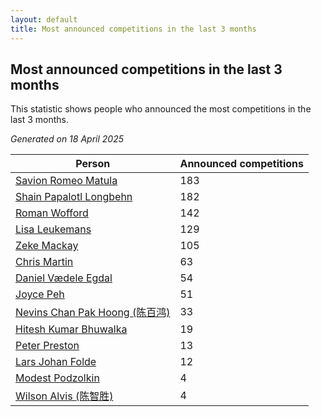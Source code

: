 ```yaml
---
layout: default
title: Most announced competitions in the last 3 months
---
```

## Most announced competitions in the last 3 months
This statistic shows people who announced the most competitions in the last 3 months.

*Generated on 18 April 2025*

| Person | Announced competitions |
| --- | --- |
| [Savion Romeo Matula](https://www.worldcubeassociation.org/persons/2019MATU03) | 183 |
| [Shain Papalotl Longbehn](https://www.worldcubeassociation.org/persons/2020LONG05) | 182 |
| [Roman Wofford](https://www.worldcubeassociation.org/persons/2017WOFF01) | 142 |
| [Lisa Leukemans](https://www.worldcubeassociation.org/persons/2021LEUK01) | 129 |
| [Zeke Mackay](https://www.worldcubeassociation.org/persons/2015MACK06) | 105 |
| [Chris Martin](https://www.worldcubeassociation.org/persons/2013MART03) | 63 |
| [Daniel Vædele Egdal](https://www.worldcubeassociation.org/persons/2013EGDA01) | 54 |
| [Joyce Peh](https://www.worldcubeassociation.org/persons/2017PEHJ01) | 51 |
| [Nevins Chan Pak Hoong (陈百鸿)](https://www.worldcubeassociation.org/persons/2010CHAN20) | 33 |
| [Hitesh Kumar Bhuwalka](https://www.worldcubeassociation.org/persons/2022BHUW01) | 19 |
| [Peter Preston](https://www.worldcubeassociation.org/persons/2017PRES02) | 13 |
| [Lars Johan Folde](https://www.worldcubeassociation.org/persons/2018FOLD01) | 12 |
| [Modest Podzolkin](https://www.worldcubeassociation.org/persons/2017PODZ01) | 4 |
| [Wilson Alvis (陈智胜)](https://www.worldcubeassociation.org/persons/2011ALVI01) | 4 |
